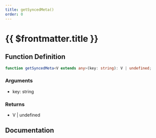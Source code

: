 ```yaml
---
title: getSyncedMeta()
order: 0
---
```


# {{ $frontmatter.title }}

<!--@include: ./getSyncedMeta_partial_header.md-->

## Function Definition

```ts
function getSyncedMeta<V extends any>(key: string): V | undefined;
```

### Arguments

* key: string

### Returns

* V | undefined

## Documentation

<!--@include: ./getSyncedMeta_partial_footer.md-->
